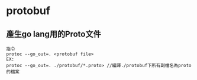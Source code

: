 # protobuf

## 產生go lang用的Proto文件

    指令
    protoc --go_out=. <protobuf file>
    EX:
    protoc --go_out=. ./protobuf/*.proto> //編譯./protobuf下所有副檔名為proto的檔案
